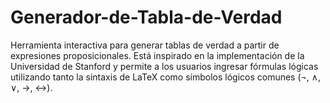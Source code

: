 # Generador-de-Tabla-de-Verdad
Herramienta interactiva para generar tablas de verdad a partir de expresiones proposicionales. Está inspirado en la implementación de la Universidad de Stanford y permite a los usuarios ingresar fórmulas lógicas utilizando tanto la sintaxis de LaTeX como símbolos lógicos comunes (¬, ∧, ∨, →, ↔).
